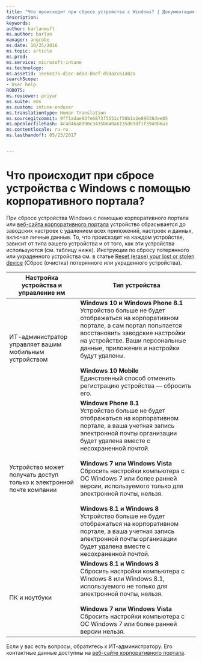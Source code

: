 ```yaml
---
title: "Что происходит при сбросе устройства с Windows? | Документация Майкрософт"
description: 
keywords: 
author: barlanmsft
ms.author: barlan
manager: angrobe
ms.date: 10/25/2016
ms.topic: article
ms.prod: 
ms.service: microsoft-intune
ms.technology: 
ms.assetid: 1ee6e275-d1ec-4da3-bbef-d5da2c61a02a
searchScope:
- User help
ROBOTS: 
ms.reviewer: priyar
ms.suite: ems
ms.custom: intune-enduser
ms.translationtype: Human Translation
ms.sourcegitcommit: 9ff1adae93fe6873f5551cf58b1a2e89638dee85
ms.openlocfilehash: 4c4d46a8d90c3435b640a6135d69df1f3949b6a3
ms.contentlocale: ru-ru
ms.lasthandoff: 05/23/2017


---
```



# <a name="what-happens-if-you-reset-your-windows-device-using-the-company-portal"></a>Что происходит при сбросе устройства с Windows с помощью корпоративного портала?

При сбросе устройства Windows с помощью корпоративного портала или [веб-сайта корпоративного портала](reset-erase-your-device-cpwebsite.md) устройство сбрасывается до заводских настроек с удалением всех приложений, настроек и данных, включая личные данные. То, что происходит на каждом устройстве, зависит от типа вашего устройства и от того, как эти устройства используются (см. таблицу ниже). Инструкции по сбросу потерянного или украденного устройства см. в статье [Reset (erase) your lost or stolen device](reset-erase-your-device-cpwebsite.md) (Сброс (очистка) потерянного или украденного устройства).

|Настройка устройства и управление им|Тип устройства|
|---------------------------------------|---------------|
|ИТ-администратор управляет вашим мобильным устройством|**Windows 10 и Windows Phone 8.1**</br>Устройство больше не будет отображаться на корпоративном портале, а сам портал попытается восстановить заводские настройки на устройстве. Ваши персональные данные, приложения и настройки будут удалены. <br /><br />**Windows 10 Mobile**</br>Единственный способ отменить регистрацию устройства — сбросить его.|
|Устройство может получать доступ только к электронной почте компании|**Windows Phone 8.1**<br />Устройство больше не будет отображаться на корпоративном портале, а ваша учетная запись электронной почты организации будет удалена вместе с несохраненной почтой.<br /><br />**Windows 7 или Windows Vista**<br />Сбросить настройки компьютера с ОС Windows 7 или более ранней версии, используемого только для электронной почты, нельзя.<br /><br />**Windows 8.1 и Windows 8**<br />Устройство больше не будет отображаться на корпоративном портале, а ваша учетная запись электронной почты организации будет удалена вместе с несохраненной почтой.|
|ПК и ноутбуки|**Windows 8.1 и Windows 8**<br />Сбросить настройки компьютера с Windows 8 или Windows 8.1, используемого не только для электронной почты, нельзя.<br /><br />**Windows 7 или Windows Vista**<br />Сбросить настройки компьютера с ОС Windows 7 или более ранней версии нельзя.|

Если у вас есть вопросы, обратитесь к ИТ-администратору. Его контактные данные доступны на [веб-сайте корпоративного портала](http://portal.manage.microsoft.com).

